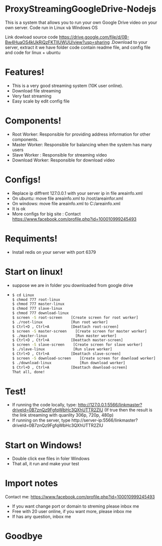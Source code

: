 # ProxyStreamingGoogleDrive-Nodejs

This is a system that allows you to run your own Google Drive video on your own server. Code run in Linux và Windows OS

Link dowload source code  https://drive.google.com/file/d/0B-Bw4HuaOS4kUkRjQzFKTllUWUU/view?usp=sharing .Download to your server, extract it we have folder code contain readme file, and config file and code for linux + ubuntu

# Features!
  - This is a very good streaming system (10K user online).
  - Download file streaming
  - Very fast streaming
  - Easy scale by edit config file
# Components!
  - Root Worker: Responsible for providing address information for other components.
  - Master Worker: Responsible for balancing when the system has many users
  - Slave Worker : Responsible for streaming video
  - Download Worker: Responsible for download video
# Configs!
  - Replace ip diffrent 127.0.0.1 with your server ip in file areainfo.xml
  - On ubuntu: move file areainfo.xml to /root/areainfor.xml
  - On windows: move file areainfo.xml to C:/areainfo.xml
  - It is ok
  - More configs for big site : Contact https://www.facebook.com/profile.php?id=100010999245493
# Requiments!
  - Install redis on your server with port 6379
# Start on linux!
  - suppose we are in folder you downloaded from google drive
  - ```sh
    $ cd Linux
    $ chmod 777 root-linux
    $ chmod 777 master-linux
    $ chmod 777 slave-linux
    $ chmod 777 download-linux
    $ screen -S root-screen    [Create screen for root worker]
    $ ./root-linux             [Run root worker]
    $ Ctrl+D , Ctrl+A          [Deattach root-screen]
    $ screen -S master-screen    [Create screen for master worker]
    $ ./master-linux             [Run master worker]
    $ Ctrl+D , Ctrl+A          [Deattach master-screen]
    $ screen -S slave-screen    [Create screen for slave worker]
    $ ./slave-linux             [Run slave worker]
    $ Ctrl+D , Ctrl+A          [Deattach slave-screen]
    $ screen -S download-screen    [Create screen for download worker]
    $ ./download-linux             [Run download worker]
    $ Ctrl+D , Ctrl+A          [Deattach download-screen]
    That all, done!
    ```

# Test!
  - If running the code locally, type: http://127.0.0.1:5566/linkmaster?driveId=0B7znQz9FgfqWbHc3QXhUTTR2ZlU (If true then the result is the link streaming with quanlity 306p, 720p, 480p)
  - If running on the server, type http://server-ip:5566/linkmaster?driveId=0B7znQz9FgfqWbHc3QXhUTTR2ZlU
# Start on Windows!
  - Double click exe files in foler Windows
  - That all, it run and make your test
# Import notes
Contact me: https://www.facebook.com/profile.php?id=100010999245493
  - If you want change port or domain to streming please inbox me
  - Free with 20 user online, if you want more, please inbox me
  - If has any question, inbox me
# Goodbye
